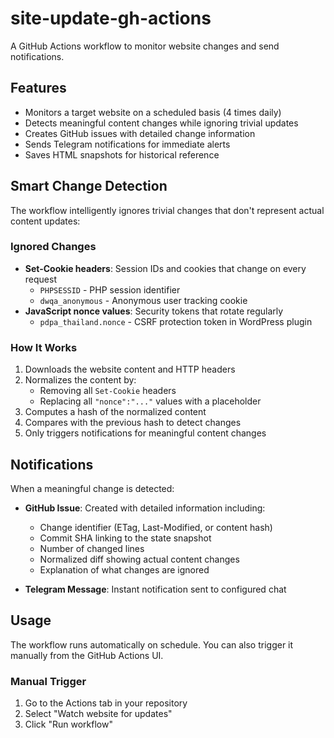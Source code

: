 # site-update-gh-actions

A GitHub Actions workflow to monitor website changes and send notifications.

## Features

- Monitors a target website on a scheduled basis (4 times daily)
- Detects meaningful content changes while ignoring trivial updates
- Creates GitHub issues with detailed change information
- Sends Telegram notifications for immediate alerts
- Saves HTML snapshots for historical reference

## Smart Change Detection

The workflow intelligently ignores trivial changes that don't represent actual content updates:

### Ignored Changes
- **Set-Cookie headers**: Session IDs and cookies that change on every request
  - `PHPSESSID` - PHP session identifier
  - `dwqa_anonymous` - Anonymous user tracking cookie
- **JavaScript nonce values**: Security tokens that rotate regularly
  - `pdpa_thailand.nonce` - CSRF protection token in WordPress plugin

### How It Works

1. Downloads the website content and HTTP headers
2. Normalizes the content by:
   - Removing all `Set-Cookie` headers
   - Replacing all `"nonce":"..."` values with a placeholder
3. Computes a hash of the normalized content
4. Compares with the previous hash to detect changes
5. Only triggers notifications for meaningful content changes

## Notifications

When a meaningful change is detected:

- **GitHub Issue**: Created with detailed information including:
  - Change identifier (ETag, Last-Modified, or content hash)
  - Commit SHA linking to the state snapshot
  - Number of changed lines
  - Normalized diff showing actual content changes
  - Explanation of what changes are ignored

- **Telegram Message**: Instant notification sent to configured chat

## Usage

The workflow runs automatically on schedule. You can also trigger it manually from the GitHub Actions UI.

### Manual Trigger
1. Go to the Actions tab in your repository
2. Select "Watch website for updates"
3. Click "Run workflow"